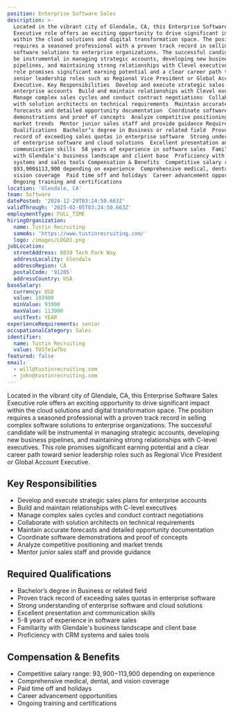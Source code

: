 ```yaml
---
position: Enterprise Software Sales
description: >-
  Located in the vibrant city of Glendale, CA, this Enterprise Software Sales
  Executive role offers an exciting opportunity to drive significant impact
  within the cloud solutions and digital transformation space. The position
  requires a seasoned professional with a proven track record in selling complex
  software solutions to enterprise organizations. The successful candidate will
  be instrumental in managing strategic accounts, developing new business
  pipelines, and maintaining strong relationships with Clevel executives. This
  role promises significant earning potential and a clear career path toward
  senior leadership roles such as Regional Vice President or Global Account
  Executive. Key Responsibilities  Develop and execute strategic sales plans for
  enterprise accounts  Build and maintain relationships with Clevel executives 
  Manage complex sales cycles and conduct contract negotiations  Collaborate
  with solution architects on technical requirements  Maintain accurate
  forecasts and detailed opportunity documentation  Coordinate software
  demonstrations and proof of concepts  Analyze competitive positioning and
  market trends  Mentor junior sales staff and provide guidance Required
  Qualifications  Bachelor’s degree in Business or related field  Proven track
  record of exceeding sales quotas in enterprise software  Strong understanding
  of enterprise software and cloud solutions  Excellent presentation and
  communication skills  58 years of experience in software sales  Familiarity
  with Glendale's business landscape and client base  Proficiency with CRM
  systems and sales tools Compensation & Benefits  Competitive salary range:
  $93,900$113,900 depending on experience  Comprehensive medical, dental, and
  vision coverage  Paid time off and holidays  Career advancement opportunities 
  Ongoing training and certifications
location: 'Glendale, CA'
team: Software
datePosted: '2024-12-29T03:24:50.663Z'
validThrough: '2025-02-05T03:24:50.663Z'
employmentType: FULL_TIME
hiringOrganization:
  name: Tustin Recruiting
  sameAs: 'https://www.tustinrecruiting.com/'
  logo: /images/LOGO1.png
jobLocation:
  streetAddress: 8039 Tech Park Way
  addressLocality: Glendale
  addressRegion: CA
  postalCode: '91205'
  addressCountry: USA
baseSalary:
  currency: USD
  value: 103900
  minValue: 93900
  maxValue: 113900
  unitText: YEAR
experienceRequirements: senior
occupationalCategory: Sales
identifier:
  name: Tustin Recruiting
  value: TUSTe1w7bo
featured: false
email:
  - will@tustinrecruiting.com
  - john@tustinrecruiting.com
---
```




Located in the vibrant city of Glendale, CA, this Enterprise Software Sales Executive role offers an exciting opportunity to drive significant impact within the cloud solutions and digital transformation space. The position requires a seasoned professional with a proven track record in selling complex software solutions to enterprise organizations. The successful candidate will be instrumental in managing strategic accounts, developing new business pipelines, and maintaining strong relationships with C-level executives. This role promises significant earning potential and a clear career path toward senior leadership roles such as Regional Vice President or Global Account Executive.

## Key Responsibilities
- Develop and execute strategic sales plans for enterprise accounts
- Build and maintain relationships with C-level executives
- Manage complex sales cycles and conduct contract negotiations
- Collaborate with solution architects on technical requirements
- Maintain accurate forecasts and detailed opportunity documentation
- Coordinate software demonstrations and proof of concepts
- Analyze competitive positioning and market trends
- Mentor junior sales staff and provide guidance

## Required Qualifications
- Bachelor’s degree in Business or related field
- Proven track record of exceeding sales quotas in enterprise software
- Strong understanding of enterprise software and cloud solutions
- Excellent presentation and communication skills
- 5-8 years of experience in software sales
- Familiarity with Glendale's business landscape and client base
- Proficiency with CRM systems and sales tools

## Compensation & Benefits
- Competitive salary range: $93,900-$113,900 depending on experience
- Comprehensive medical, dental, and vision coverage
- Paid time off and holidays
- Career advancement opportunities
- Ongoing training and certifications
